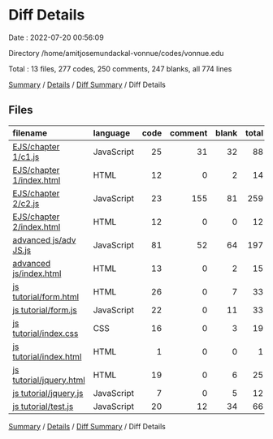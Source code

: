 # Diff Details

Date : 2022-07-20 00:56:09

Directory /home/amitjosemundackal-vonnue/codes/vonnue.edu

Total : 13 files,  277 codes, 250 comments, 247 blanks, all 774 lines

[Summary](results.md) / [Details](details.md) / [Diff Summary](diff.md) / Diff Details

## Files
| filename | language | code | comment | blank | total |
| :--- | :--- | ---: | ---: | ---: | ---: |
| [EJS/chapter 1/c1.js](/EJS/chapter%201/c1.js) | JavaScript | 25 | 31 | 32 | 88 |
| [EJS/chapter 1/index.html](/EJS/chapter%201/index.html) | HTML | 12 | 0 | 2 | 14 |
| [EJS/chapter 2/c2.js](/EJS/chapter%202/c2.js) | JavaScript | 23 | 155 | 81 | 259 |
| [EJS/chapter 2/index.html](/EJS/chapter%202/index.html) | HTML | 12 | 0 | 0 | 12 |
| [advanced js/adv JS.js](/advanced%20js/adv%20JS.js) | JavaScript | 81 | 52 | 64 | 197 |
| [advanced js/index.html](/advanced%20js/index.html) | HTML | 13 | 0 | 2 | 15 |
| [js tutorial/form.html](/js%20tutorial/form.html) | HTML | 26 | 0 | 7 | 33 |
| [js tutorial/form.js](/js%20tutorial/form.js) | JavaScript | 22 | 0 | 11 | 33 |
| [js tutorial/index.css](/js%20tutorial/index.css) | CSS | 16 | 0 | 3 | 19 |
| [js tutorial/index.html](/js%20tutorial/index.html) | HTML | 1 | 0 | 0 | 1 |
| [js tutorial/jquery.html](/js%20tutorial/jquery.html) | HTML | 19 | 0 | 6 | 25 |
| [js tutorial/jquery.js](/js%20tutorial/jquery.js) | JavaScript | 7 | 0 | 5 | 12 |
| [js tutorial/test.js](/js%20tutorial/test.js) | JavaScript | 20 | 12 | 34 | 66 |

[Summary](results.md) / [Details](details.md) / [Diff Summary](diff.md) / Diff Details